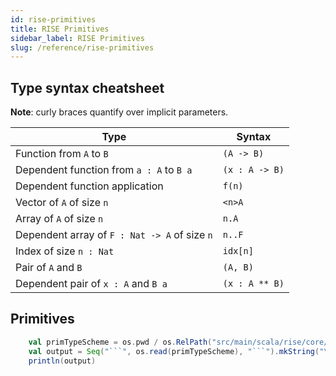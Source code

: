 ```yaml
---
id: rise-primitives
title: RISE Primitives
sidebar_label: RISE Primitives
slug: /reference/rise-primitives
---
```


## Type syntax cheatsheet

**Note**: curly braces quantify over implicit parameters.

Type | Syntax
-----|-------
Function from `A` to `B` | `(A -> B)`
Dependent function from `a : A` to `B a` | `(x : A -> B)`
Dependent function application | `f(n)`
Vector of `A` of size `n` | `<n>A`
Array of `A` of size `n` | `n.A`
Dependent array of `F : Nat -> A` of size `n` | `n..F`
Index of size `n : Nat` | `idx[n]`
Pair of `A` and `B` | `(A, B)`
Dependent pair of `x : A` and `B a` | `(x : A ** B)`

## Primitives

```scala mdoc:passthrough
    val primTypeScheme = os.pwd / os.RelPath("src/main/scala/rise/core/primitives/primitives.rise")
    val output = Seq("```", os.read(primTypeScheme), "```").mkString("\n")
    println(output)
```